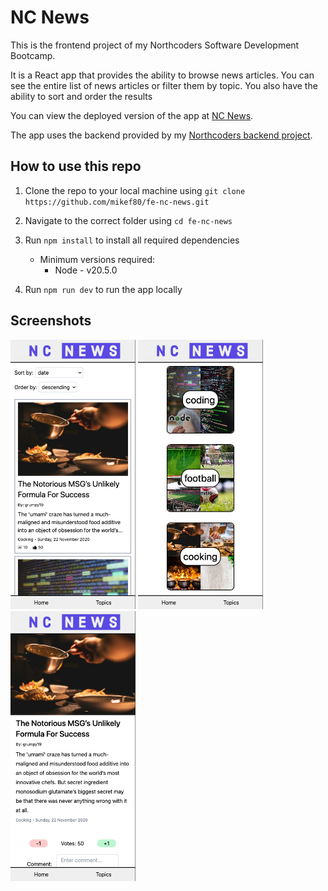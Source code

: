 # NC News

This is the frontend project of my Northcoders Software Development Bootcamp.

It is a React app that provides the ability to browse news articles. You can see the entire list of news articles or filter them by topic. You also have the ability to sort and order the results

You can view the deployed version of the app at [NC News](https://nc-news-react-app.netlify.app/).

The app uses the backend provided by my [Northcoders backend project](https://github.com/mikef80/be-nc-news).

## How to use this repo

1. Clone the repo to your local machine using `git clone https://github.com/mikef80/fe-nc-news.git`

2. Navigate to the correct folder using `cd fe-nc-news`

2. Run `npm install` to install all required dependencies
    - Minimum versions required:
      - Node - v20.5.0

3. Run `npm run dev` to run the app locally

## Screenshots

<img src='./public/img/screenshot-1.png' width=200>
<img src='./public/img/screenshot-2.png' width=200>
<img src='./public/img/screenshot-3.png' width=200>